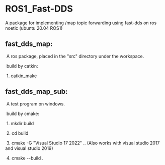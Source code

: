 # ROS1_Fast-DDS
A package for implementing /map topic forwarding using fast-dds on ros noetic (ubuntu 20.04 ROS1)

## fast_dds_map:

​	A ros package, placed in the "src" directory under the workspace. 

​	build by catkin:

​			1. catkin_make

## fast_dds_map_sub:

​	A test program on windows.

​	build by cmake:

​		1. mkdir build

​		2. cd build

​		3. cmake -G "Visual Studio 17 2022" .. (Also works with visual studio 2017 and visual studio 2019)

​		4. cmake --build .
